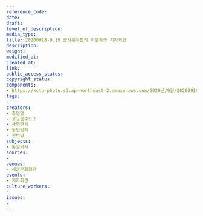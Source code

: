 ```yaml
---
reference_code: 
date: 
draft: 
level_of_description: 
media_type: 
title: 20200918-9.19 군사분야합의 이행촉구 기자회견
description: 
weight: 
modified_at: 
created_at: 
link: 
public_access_status: 
copyright_status: 
components:
- https://kctu-photo.s3.ap-northeast-2.amazonaws.com/2020년/9월/20200918-9.19+군사분야합의+이행촉구+기자회견/_PIG4887.JPG
tags:
- 
creators:
- 총연맹
- 공공운수노조
- 사회단체
- 농민단체
- 진보당
subjects:
- 통일역사
sources:
- 
venues:
- 세종문화회관
events:
- 기자회견
culture_workers:
- 
issues:
- 
---
```

